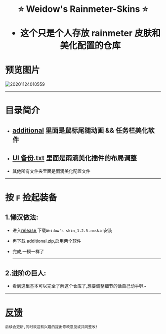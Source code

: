 <!--
 * @Author: Weidows
 * @Date: 2020-08-25 19:14:35
 * @LastEditors: Weidows
 * @LastEditTime: 2021-04-24 00:24:19
 * @FilePath: \Repo\Rainmeter-skin\README.md
-->
<h1 align="center">

⭐️ Weidow's Rainmeter-Skins ⭐️

- 这个只是个人存放 rainmeter 皮肤和美化配置的仓库

</h1>

# 预览图片

![20201124010559](https://cdn.jsdelivr.net/gh/Weidows/Images/hpp/jm34Hiq85PLBC6y.jpg)

---

# 目录简介

- ## [additional](./additional/) 里面是鼠标尾随动画 && 任务栏美化软件
- ## [UI 备份.txt](./UI备份.txt) 里面是雨滴美化插件的布局调整
- 其他所有文件夹里面是雨滴美化配置文件

---

# 按 `F` 捡起装备

## 1.懒汉做法:

- 进入[release](https://github.com/Weidows/Rainmeter-skin/releases/tag/1.2.5),下载`Weidow's skin_1.2.5.rmskin`安装
- 再下载 additional.zip,启用两个软件
- 完成,一模一样了

  ***

## 2.进阶の巨人:

- 看到这里基本可以完全了解这个仓库了,想要调整细节的话自己动手叭~

---

# [反馈](https://weidows.github.io/tags/about)

    后续会更新,同时欢迎有兴趣的提出修改意见或共同整改!
